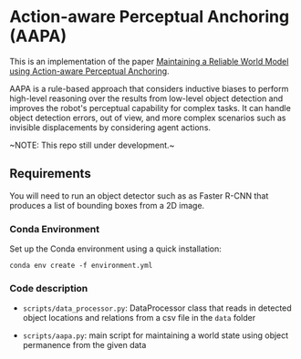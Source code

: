 # Action-aware Perceptual Anchoring (AAPA)

This is an implementation of the paper [Maintaining a Reliable World Model using Action-aware Perceptual Anchoring](https://arxiv.org/abs/2107.03038).

AAPA is a rule-based approach that considers inductive biases to perform high-level reasoning over the results from low-level object detection and improves the robot's perceptual capability for complex tasks. It can handle object detection errors, out of view, and more complex scenarios such as invisible displacements by considering agent actions.

~NOTE: This repo still under development.~

## Requirements
You will need to run an object detector such as as Faster R-CNN that produces a list of bounding boxes from a 2D image.


### Conda Environment

Set up the Conda environment using a quick installation:

```
conda env create -f environment.yml
```

### Code description

- `scripts/data_processor.py`: DataProcessor class that reads in detected object locations and relations from a csv file in the `data` folder

- `scripts/aapa.py`: main script for maintaining a world state using object permanence from the given data

